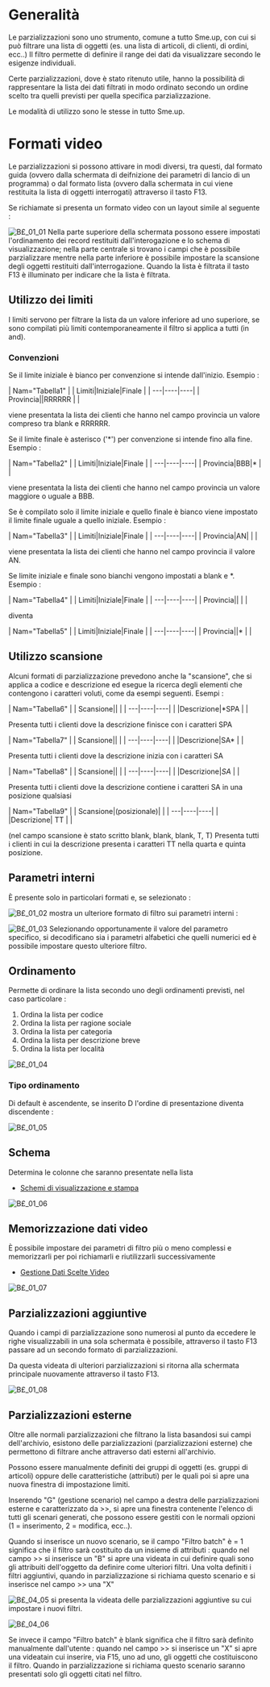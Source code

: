 # Generalità
Le parzializzazioni sono uno strumento, comune a tutto Sme.up, con cui si può filtrare una lista di oggetti (es. una lista di articoli, di clienti, di ordini, ecc..)
Il filtro permette di  definire il range dei dati da visualizzare secondo le esigenze individuali.

Certe parzializzazioni, dove è stato ritenuto utile, hanno la possibilità di rappresentare la lista dei dati filtrati in modo ordinato secondo un ordine scelto tra quelli previsti per quella specifica parzializzazione.

Le modalità di utilizzo sono le stesse in tutto Sme.up.

# Formati video

Le parzializzazioni si possono attivare in modi diversi, tra questi, dal formato guida (ovvero dalla schermata di deifnizione dei parametri di lancio di un programma) o dal formato lista (ovvero dalla schermata in cui viene restituita la lista di oggetti interrogati) attraverso il tasto F13.

Se richiamate si presenta un formato video con un layout simile al seguente : 

![B£_01_01](http://localhost:3000/immagini/MBDOC_OPE-B£_PAR/BX_01_01.png)
Nella parte superiore della schermata possono essere impostati l'ordinamento dei record restituiti dall'interogazione e lo schema di visualizzazione; nella parte centrale si trovano i campi che è possibile parzializzare mentre nella parte inferiore è possibile impostare la scansione degli oggetti restituiti dall'interrogazione.
Quando la lista è filtrata il tasto F13 è illuminato per indicare che la lista è filtrata.


## Utilizzo dei limiti
I limiti servono per filtrare la lista da un valore inferiore ad uno superiore, se sono compilati più limiti contemporaneamente il filtro si applica a tutti (in and).

### Convenzioni
Se il limite iniziale è bianco per convenzione si intende dall'inizio.
Esempio : 

|  Nam="Tabella1" |
| Limiti|Iniziale|Finale |
| ---|----|----|
| Provincia||RRRRRR |
| 

viene presentata la lista dei clienti che hanno nel campo provincia un valore compreso tra blank e RRRRRR.

Se il limite finale è asterisco ('*') per convenzione si intende fino alla fine.
Esempio : 

|  Nam="Tabella2" |
| Limiti|Iniziale|Finale |
| ---|----|----|
| Provincia|BBB|* |
| 

viene presentata la lista dei clienti che hanno nel campo provincia un valore maggiore o uguale a BBB.

Se è compilato solo il limite iniziale e quello finale è bianco viene impostato il limite finale uguale a quello iniziale.
Esempio : 

|  Nam="Tabella3" |
| Limiti|Iniziale|Finale |
| ---|----|----|
| Provincia|AN| |
| 

viene presentata la lista dei clienti che hanno nel campo provincia il valore AN.

Se limite iniziale e finale sono  bianchi vengono impostati a blank e *.
Esempio : 

|  Nam="Tabella4" |
| Limiti|Iniziale|Finale |
| ---|----|----|
| Provincia|| |
| 

diventa

|  Nam="Tabella5" |
| Limiti|Iniziale|Finale |
| ---|----|----|
| Provincia||* |
| 



## Utilizzo scansione
Alcuni formati di parzializzazione prevedono anche la "scansione", che si applica a codice e descrizione ed esegue la ricerca degli elementi che contengono i caratteri voluti, come da esempi seguenti.
Esempi : 

|  Nam="Tabella6" |
| Scansione|| |
| ---|----|----|
| |Descrizione|*SPA |
| 

Presenta tutti i clienti dove la descrizione finisce con i caratteri SPA


|  Nam="Tabella7" |
| Scansione|| |
| ---|----|----|
| |Descrizione|SA* |
| 

Presenta tutti i clienti dove la descrizione inizia con i caratteri SA


|  Nam="Tabella8" |
| Scansione|| |
| ---|----|----|
| |Descrizione|*SA* |
| 

Presenta tutti i clienti dove la descrizione contiene i caratteri SA in una posizione qualsiasi


|  Nam="Tabella9" |
| Scansione|(posizionale)| |
| ---|----|----|
| |Descrizione|   TT |
| 

(nel campo scansione è stato scritto blank, blank, blank, T, T)
Presenta tutti i clienti in cui la descrizione presenta i caratteri TT nella quarta e quinta posizione.


## Parametri interni
È presente solo in particolari formati e, se selezionato : 

![B£_01_02](http://localhost:3000/immagini/MBDOC_OPE-B£_PAR/BX_01_02.png)
mostra un ulteriore formato di filtro sui parametri interni : 

![B£_01_03](http://localhost:3000/immagini/MBDOC_OPE-B£_PAR/BX_01_03.png)
Selezionando opportunamente il valore del parametro specifico, si decodificano sia i parametri alfabetici che quelli numerici ed è possibile impostare questo ulteriore filtro.

## Ordinamento
Permette di ordinare la lista secondo uno degli ordinamenti previsti, nel caso particolare : 
1. Ordina la lista per codice
2. Ordina la lista per ragione sociale
3. Ordina la lista per categoria
4. Ordina la lista per descrizione breve
5. Ordina la lista per località

![B£_01_04](http://localhost:3000/immagini/MBDOC_OPE-B£_PAR/BX_01_04.png)
### Tipo ordinamento
Di default è ascendente, se inserito D l'ordine di presentazione diventa discendente : 

![B£_01_05](http://localhost:3000/immagini/MBDOC_OPE-B£_PAR/BX_01_05.png)
## Schema
Determina le colonne che saranno presentate nella lista
- [Schemi di visualizzazione e stampa](Sorgenti/DOC_OPE/TA/B£AMO/B£_SCH)

![B£_01_06](http://localhost:3000/immagini/MBDOC_OPE-B£_PAR/BX_01_06.png)
## Memorizzazione dati video
È possibile impostare dei parametri di filtro più o meno complessi e memorizzarli per poi richiamarli e riutilizzarli successivamente
- [Gestione Dati Scelte Video](Sorgenti/OJ/PGM/P_B£MDV0)

![B£_01_07](http://localhost:3000/immagini/MBDOC_OPE-B£_PAR/BX_01_07.png)
## Parzializzazioni aggiuntive
Quando i campi di parzializzazione sono numerosi al punto da eccedere le righe visualizzabili in una sola schermata è possibile, attraverso il tasto F13 passare ad un secondo formato di parzializzazioni.

Da questa videata di ulteriori parzializzazioni si ritorna alla schermata principale nuovamente attraverso il tasto F13.

![B£_01_08](http://localhost:3000/immagini/MBDOC_OPE-B£_PAR/BX_01_08.png)
## Parzializzazioni esterne
Oltre alle normali parzializzazioni che filtrano la lista basandosi sui campi dell'archivio, esistono delle parzializzazioni (parzializzazioni esterne) che permettono di filtrare anche attraverso dati esterni all'archivio.

Possono essere manualmente definiti dei gruppi di oggetti (es. gruppi di articoli) oppure delle caratteristiche (attributi) per le quali poi si apre una nuova finestra di impostazione limiti.

Inserendo "G" (gestione scenario) nel campo a destra delle parzializzazioni esterne e caratterizzato da >>, si apre una finestra contenente l'elenco di tutti gli scenari generati, che possono essere gestiti con le normali opzioni (1 = inserimento, 2 = modifica, ecc..).

Quando si inserisce un nuovo scenario, se il campo "Filtro batch" è = 1 significa che il filtro sarà costituito da un insieme di attributi :  quando nel campo >> si inserisce un "B" si apre una videata in cui definire quali sono gli attribuiti dell'oggetto da definire come ulteriori filtri.
Una volta definiti i filtri aggiuntivi, quando in parzializzazione si richiama questo scenario e si inserisce nel campo >> una "X"

![B£_04_05](http://localhost:3000/immagini/MBDOC_OPE-B£_PAR/BX_04_05.png)
si presenta la videata delle parzializzazioni aggiuntive su cui impostare i nuovi filtri.

![B£_04_06](http://localhost:3000/immagini/MBDOC_OPE-B£_PAR/BX_04_06.png)

Se invece il campo "Filtro batch" è blank significa che il filtro sarà definito manualmente dall'utente :  quando nel campo >> si inserisce un "X" si apre una videatain cui inserire, via F15, uno ad uno, gli oggetti che costituiscono il filtro.
Quando in parzializzazione si richiama questo scenario saranno presentati solo gli oggetti citati nel filtro.

